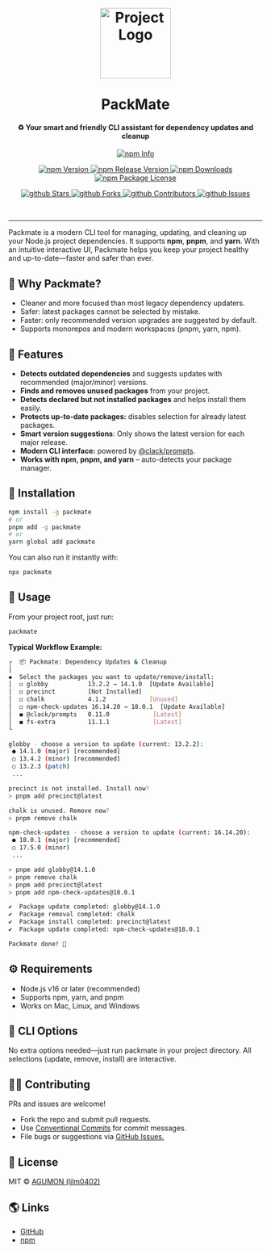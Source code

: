 <h1 align="center">
  <br>
  <img src="https://github.com/user-attachments/assets/f42b3836-ac28-4d8a-9d20-bdbd7cc7d8b5" alt="Project Logo" width="140" />
  <br>
  <br>
  PackMate
  <br>
</h1>

<h4 align="center">♻️ Your smart and friendly CLI assistant for dependency updates and cleanup</h4>

<p align ="center">
    <a href="https://nodei.co/npm/packmate" target="_blank">
    <img src="https://nodei.co/npm/packmate.png" alt="npm Info" />
</a>

</p>

<p align="center">
    <a href="http://npm.im/packmate" target="_blank">
      <img src="https://img.shields.io/npm/v/packmate.svg" alt="npm Version" />
    </a>
    <a href="http://npm.im/packmate" target="_blank">
      <img src="https://img.shields.io/github/v/release/ljlm0402/packmate" alt="npm Release Version" />
    </a>
    <a href="http://npm.im/packmate" target="_blank">
      <img src="https://img.shields.io/npm/dm/packmate.svg" alt="npm Downloads" />
    </a>
    <a href="http://npm.im/packmate" target="_blank">
      <img src="https://img.shields.io/npm/l/packmate.svg" alt="npm Package License" />
    </a>
</p>

<p align="center">
  <a href="https://github.com/ljlm0402/packmate/stargazers" target="_blank">
    <img src="https://img.shields.io/github/stars/ljlm0402/packmate" alt="github Stars" />
  </a>
  <a href="https://github.com/ljlm0402/packmate/network/members" target="_blank">
    <img src="https://img.shields.io/github/forks/ljlm0402/packmate" alt="github Forks" />
  </a>
  <a href="https://github.com/ljlm0402/packmate/stargazers" target="_blank">
    <img src="https://img.shields.io/github/contributors/ljlm0402/packmate" alt="github Contributors" />
  </a>
  <a href="https://github.com/ljlm0402/packmate/issues" target="_blank">
    <img src="https://img.shields.io/github/issues/ljlm0402/packmate" alt="github Issues" />
  </a>
</p>

<br />

---

Packmate is a modern CLI tool for managing, updating, and cleaning up your Node.js project dependencies.
It supports **npm**, **pnpm**, and **yarn**. With an intuitive interactive UI, Packmate helps you keep your project healthy and up-to-date—faster and safer than ever.

## 🤖 Why Packmate?

- Cleaner and more focused than most legacy dependency updaters.
- Safer: latest packages cannot be selected by mistake.
- Faster: only recommended version upgrades are suggested by default.
- Supports monorepos and modern workspaces (pnpm, yarn, npm).

## 🚀 Features

- **Detects outdated dependencies** and suggests updates with recommended (major/minor) versions.
- **Finds and removes unused packages** from your project.
- **Detects declared but not installed packages** and helps install them easily.
- **Protects up-to-date packages:** disables selection for already latest packages.
- **Smart version suggestions**: Only shows the latest version for each major release.
- **Modern CLI interface:** powered by [@clack/prompts](https://github.com/natemoo-re/clack).
- **Works with npm, pnpm, and yarn** – auto-detects your package manager.

## 💾 Installation

```sh
npm install -g packmate
# or
pnpm add -g packmate
# or
yarn global add packmate
```

You can also run it instantly with:

```sh
npx packmate
```

## 📝 Usage

From your project root, just run:

```sh
packmate
```

**Typical Workflow Example:**

```sh
┌  📦 Packmate: Dependency Updates & Cleanup
│
◆  Select the packages you want to update/remove/install:
│  ◻ globby           13.2.2 → 14.1.0  [Update Available]
│  ◻ precinct         [Not Installed]
│  ◻ chalk            4.1.2            [Unused]
│  ◻ npm-check-updates 16.14.20 → 18.0.1  [Update Available]
│  ◼ @clack/prompts   0.11.0            [Latest]
│  ◼ fs-extra         11.1.1            [Latest]
└

globby - choose a version to update (current: 13.2.2):
 ● 14.1.0 (major) [recommended]
 ○ 13.4.2 (minor) [recommended]
 ○ 13.2.3 (patch)
 ...

precinct is not installed. Install now?
> pnpm add precinct@latest

chalk is unused. Remove now?
> pnpm remove chalk

npm-check-updates - choose a version to update (current: 16.14.20):
 ● 18.0.1 (major) [recommended]
 ○ 17.5.0 (minor)
 ...

> pnpm add globby@14.1.0
> pnpm remove chalk
> pnpm add precinct@latest
> pnpm add npm-check-updates@18.0.1

✔️  Package update completed: globby@14.1.0
✔️  Package removal completed: chalk
✔️  Package install completed: precinct@latest
✔️  Package update completed: npm-check-updates@18.0.1

Packmate done! 🙌
```

## ⚙️ Requirements

- Node.js v16 or later (recommended)
- Supports npm, yarn, and pnpm
- Works on Mac, Linux, and Windows

## 🔑 CLI Options

No extra options needed—just run packmate in your project directory.
All selections (update, remove, install) are interactive.

## 🧑‍💻 Contributing

PRs and issues are welcome!

- Fork the repo and submit pull requests.
- Use [Conventional Commits](https://www.conventionalcommits.org/en/v1.0.0/) for commit messages.
- File bugs or suggestions via [GitHub Issues.](https://github.com/ljlm0402/packmate/issues)

## 📄 License

MIT © [AGUMON (ljlm0402)](mailto:ljlm0402@gmail.com)

## 🌎 Links

- [GitHub](https://github.com/ljlm0402/packmate)
- [npm](https://www.npmjs.com/package/packmate)
